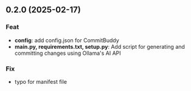 ## 0.2.0 (2025-02-17)

### Feat

- **config**: add config.json for CommitBuddy
- **main.py, requirements.txt, setup.py**: Add script for generating and committing changes using Ollama's AI API

### Fix

- typo for manifest file
